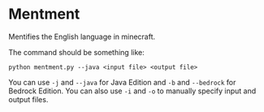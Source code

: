 # Mentment
Mentifies the English language in minecraft.

The command should be something like:
```
python mentment.py --java <input file> <output file>
```

You can use `-j` and `--java` for Java Edition and `-b` and `--bedrock` for Bedrock Edition.
You can also use `-i` and `-o` to manually specify input and output files.
